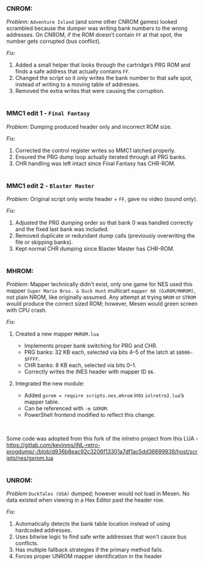 ### CNROM:
*Problem:* `Adventure Island` (and some other CNROM games) looked scrambled because the dumper was writing bank numbers to the wrong addresses. On CNROM, if the ROM doesn’t contain `FF` at that spot, the number gets corrupted (bus conflict).

*Fix:*
1. Added a small helper that looks through the cartridge’s PRG ROM and finds a safe address that actually contains `FF`.
2. Changed the script so it only writes the bank number to that safe spot, instead of writing to a moving table of addresses.
3. Removed the extra writes that were causing the corruption.
<br/><br/>

### MMC1 edit 1 - `Final Fantasy`
*Problem:* Dumping produced header only and incorrect ROM size.

*Fix:*
1. Corrected the control register writes so MMC1 latched properly.
2. Ensured the PRG dump loop actually iterated through all PRG banks.
3. CHR handling was left intact since Final Fantasy has CHR-ROM.
<br/><br/>

### MMC1 edit 2 - `Blaster Master`
*Problem:* Original script only wrote header + `FF`, gave no video (sound only).

*Fix:*
1. Adjusted the PRG dumping order so that bank 0 was handled correctly and the fixed last bank was included.
2. Removed duplicate or redundant dump calls (previously overwriting the file or skipping banks).
3. Kept normal CHR dumping since Blaster Master has CHR-ROM.
<br/><br/>

### MHROM:
*Problem:* Mapper technically didn't exist, only one game for NES used this mapper `Super Mario Bros. & Duck Hunt` multicart `mapper 66 (GxROM/MHROM)`, not plain NROM, like originally assumed. Any attempt at trying `NROM` or `GTROM` would produce the correct sized ROM; however, Mesen would green screen with CPU crash. 

*Fix:*
1. Created a new mapper `MHROM.lua`
    - Implements proper bank switching for PRG and CHR.
    - PRG banks: 32 KB each, selected via bits 4–5 of the latch at `$8000–$FFFF`.
    - CHR banks: 8 KB each, selected via bits 0–1.
    - Correctly writes the iNES header with mapper ID `66`.

2. Integrated the new module:
    - Added `gxrom = require scripts.nes.mhrom` into `inlretro2.lua`’s mapper table.
    - Can be referenced with `-m GXROM`.
    - PowerShell frontend modified to reflect this change.
<br/>

Some code was adopted from this fork of the inlretro project from this LUA - https://gitlab.com/kevinms/INL-retro-progdump/-/blob/d936b8eac92c3206f13301a7df1ac5dd36699938/host/scripts/nes/gxrom.lua
<br/><br/>

### UNROM:
*Problem* `DuckTales (USA)` dumped; however would not load in Mesen. No data existed when viewing in a Hex Editor past the header row.

*Fix:*
1. Automatically detects the bank table location instead of using hardcoded addresses.
2. Uses bitwise logic to find safe write addresses that won't cause bus conflicts.
3. Has multiple fallback strategies if the primary method fails.
4. Forces proper UNROM mapper identification in the header
